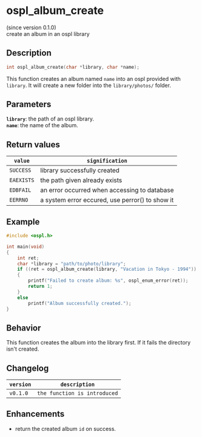 # ospl_album_create
(since version 0.1.0)  
create an album in an ospl library

## Description
```c
int ospl_album_create(char *library, char *name);
```
This function creates an album named ``name`` into an ospl provided with ``library``. It will create a new folder into the ``library/photos/`` folder.

## Parameters
**`library`**: the path of an ospl library.  
**`name`**: the name of the album.

## Return values

|``value``    | ``signification``                                 |
|-------------|---------------------------------------------------|
|``SUCCESS``  | library successfully created                      |
|``EAEXISTS`` | the path given already exists                     |
|``EDBFAIL``  | an error occurred when accessing to database      |
|``EERRNO``   | a system error eccured, use perror() to show it   |


## Example
```c
#include <ospl.h>

int main(void)
{
	int ret;
	char *library = "path/to/photo/library";
	if ((ret = ospl_album_create(library, "Vacation in Tokyo - 1994")) < 0)
	{
		printf("Failed to create album: %s", ospl_enum_error(ret));
		return 1;
	}
	else
		printf("Album successfully created.");
}
```

## Behavior

This function creates the album into the library first. If it fails the directory isn't created. 

## Changelog

|``version`` | ``description``                     |
|------------|-------------------------------------|
|``v0.1.0``  | ``the function is introduced``      |

## Enhancements

- return the created album ``id`` on success.
